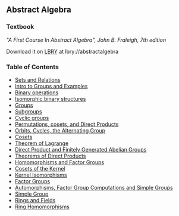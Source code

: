 ## Abstract Algebra

### Textbook
*"A First Course In Abstract Algebra", John B. Fraleigh, 7th edition*

Download it on [LBRY](https://lbry.io/) at lbry://abstractalgebra

### Table of Contents
* [Sets and
  Relations](https://github.com/jaybutera/Abstract-Algebra/blob/master/Sets%20and%20Relations.pdf)
* [Intro to Groups and
  Examples](https://github.com/jaybutera/Abstract-Algebra/blob/master/Intro%20and%20Examples.pdf)
* [Binary
  operations](https://github.com/jaybutera/Abstract-Algebra/blob/master/Binary%20Operations.pdf)
* [Isomorphic binary
  structures](https://github.com/jaybutera/Abstract-Algebra/blob/master/Sec%203_%20Isomorphic%20binary%20structures.pdf)
* [Groups](https://github.com/jaybutera/Abstract-Algebra/blob/master/Sec%204_%20Groups.pdf)
* [Subgroups](https://github.com/jaybutera/Abstract-Algebra/blob/master/Subgroups.pdf)
* [Cyclic
  groups](https://github.com/jaybutera/Abstract-Algebra/blob/master/Cyclic%20Groups.pdf)
* [Permutations, cosets, and Direct
  Products](https://github.com/jaybutera/Abstract-Algebra/blob/master/Permutations_%20cosets_%20and%20Direct%20Products.pdf)
* [Orbits, Cycles, the Alternating
  Group](https://github.com/jaybutera/Abstract-Algebra/blob/master/Orbits_%20Cycles_%20the%20Alternating%20Group.pdf)
* [Cosets](https://github.com/jaybutera/Abstract-Algebra/blob/master/Cosets%20_%20Theorem%20of%20Lagrange.pdf)
* [Theorem of
  Lagrange](https://github.com/jaybutera/Abstract-Algebra/blob/master/Theorem%20of%20Lagrange.pdf)
* [Direct Product and Finitely Generated Abelian
  Groups](https://github.com/jaybutera/Abstract-Algebra/blob/master/Direct%20Products%20and%20Finitely%20Generated%20Abelian%20Groups_.pdf)
* [Theorems of Direct
  Products](https://github.com/jaybutera/Abstract-Algebra/blob/master/Theorems%20of%20Direct%20Products.pdf)
* [Homomorphisms and Factor
  Groups](https://github.com/jaybutera/Abstract-Algebra/blob/master/Homomorphisms%20and%20Factor%20Groups.pdf)
* [Cosets of the
  Kernel](https://github.com/jaybutera/Abstract-Algebra/blob/master/Cosets%20of%20the%20Kernel.pdf)
* [Kernel
  Isomorphisms](https://github.com/jaybutera/Abstract-Algebra/blob/master/Kernel%20Isomorphisms.pdf)
* [Factor
  Groups](https://github.com/jaybutera/Abstract-Algebra/blob/master/Factor%20Groups.pdf)
* [Automorphisms, Factor Group Computations and Simple
  Groups](https://github.com/jaybutera/Abstract-Algebra/blob/master/Automorphisms_%20Factor%20Group%20Computations_%20and%20Simple%20Groups.pdf)
* [Simple
  Group](https://github.com/jaybutera/Abstract-Algebra/blob/master/Simple%20Group.pdf)
* [Rings and
  Fields](https://github.com/jaybutera/Abstract-Algebra/blob/master/Simple%20Group.pdf)
* [Ring Homomorphisms]()
